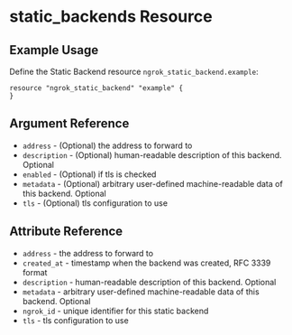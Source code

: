 # static_backends Resource

## Example Usage

Define the Static Backend resource `ngrok_static_backend.example`:

```
resource "ngrok_static_backend" "example" {
}
```

## Argument Reference

* `address` - (Optional) the address to forward to
* `description` - (Optional) human-readable description of this backend. Optional
* `enabled` - (Optional) if tls is checked
* `metadata` - (Optional) arbitrary user-defined machine-readable data of this backend. Optional
* `tls` - (Optional) tls configuration to use

## Attribute Reference

* `address` - the address to forward to
* `created_at` - timestamp when the backend was created, RFC 3339 format
* `description` - human-readable description of this backend. Optional
* `metadata` - arbitrary user-defined machine-readable data of this backend. Optional
* `ngrok_id` - unique identifier for this static backend
* `tls` - tls configuration to use

